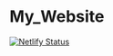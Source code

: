 # My_Website

[![Netlify Status](https://api.netlify.com/api/v1/badges/a8e956d7-5a4b-4c0f-8ce1-7bf2516985a1/deploy-status)](https://app.netlify.com/sites/ahmednwayyir/deploys)